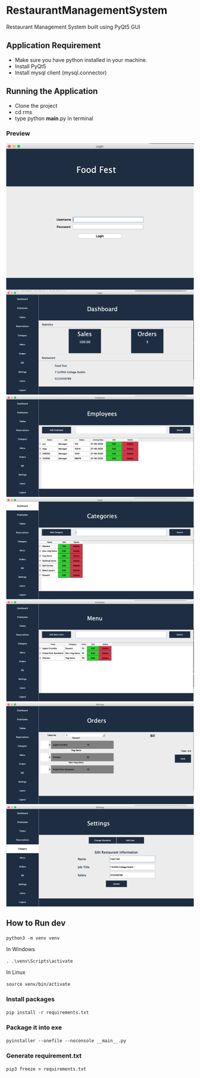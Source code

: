 # RestaurantManagementSystem

Restaurant Management System built using PyQt5 GUI

## Application Requirement

- Make sure you have python installed in your machine.
- Install PyQt5
- Install mysql client (mysql.connector)

## Running the Application

- Clone the project
- cd rms
- type python **main**.py in terminal

### Preview

![Alt text](screenshots/01.png)<br/>
![Alt text](screenshots/02.png)<br/>
![Alt text](screenshots/03.png)<br/>
![Alt text](screenshots/04.png)<br/>
![Alt text](screenshots/05.png)<br/>
![Alt text](screenshots/06.png)<br/>
![Alt text](screenshots/07.png)<br/>

## How to Run dev

`python3 -m venv venv`

In Windows

`. .\venv\Scripts\activate`

In Linux

`source venv/bin/activate`

### Install packages

`pip install -r requirements.txt`

### Package it into exe

`pyinstaller --onefile --noconsole __main__.py`

### Generate requirement.txt

`pip3 freeze > requirements.txt`
